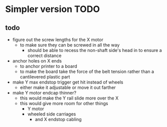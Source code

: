 # Simpler version TODO

## todo
* figure out the screw lengths for the X motor
  * to make sure they can be screwed in all the way
    * should be able to recess the non-shaft side's head in to ensure a correct distance
* anchor holes on X ends
  * to anchor printer to a board
  * to make the board take the force of the belt tension rather than a cantilevered plastic part
* make Y max endstop trigger get hit instead of wheels
  * either make it adjustable or move it out farther
* make Y motor endcap thinner?
  * this would make the Y rail slide more over the X
  * this would give more room for other things
    * Y motor
    * wheeled side carriages
      * and X endstop cabling
